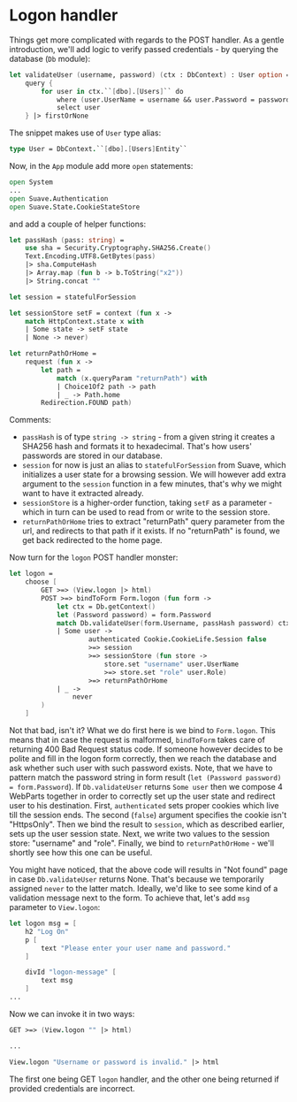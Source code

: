 # Logon handler

Things get more complicated with regards to the POST handler.
As a gentle introduction, we'll add logic to verify passed credentials - by querying the database (`Db` module):

```fsharp
let validateUser (username, password) (ctx : DbContext) : User option =
    query {
        for user in ctx.``[dbo].[Users]`` do
            where (user.UserName = username && user.Password = password)
            select user
    } |> firstOrNone
```

The snippet makes use of `User` type alias:

```fsharp
type User = DbContext.``[dbo].[Users]Entity``
```

Now, in the `App` module add more `open` statements:

```fsharp
open System
...
open Suave.Authentication
open Suave.State.CookieStateStore
```

and add a couple of helper functions:

```fsharp
let passHash (pass: string) =
    use sha = Security.Cryptography.SHA256.Create()
    Text.Encoding.UTF8.GetBytes(pass)
    |> sha.ComputeHash
    |> Array.map (fun b -> b.ToString("x2"))
    |> String.concat ""

let session = statefulForSession

let sessionStore setF = context (fun x ->
    match HttpContext.state x with
    | Some state -> setF state
    | None -> never)

let returnPathOrHome = 
    request (fun x -> 
        let path = 
            match (x.queryParam "returnPath") with
            | Choice1Of2 path -> path
            | _ -> Path.home
        Redirection.FOUND path)
```

Comments:

- `passHash` is of type `string -> string` - from a given string it creates a SHA256 hash and formats it to hexadecimal. That's how users' passwords are stored in our database.
- `session` for now is just an alias to `statefulForSession` from Suave, which initializes a user state for a browsing session. We will however add extra argument to the `session` function in a few minutes, that's why we might want to have it extracted already.
- `sessionStore` is a higher-order function, taking `setF` as a parameter - which in turn can be used to read from or write to the session store.
- `returnPathOrHome` tries to extract "returnPath" query parameter from the url, and redirects to that path if it exists. If no "returnPath" is found, we get back redirected to the home page.

Now turn for the `logon` POST handler monster:

```fsharp
let logon =
    choose [
        GET >=> (View.logon |> html)
        POST >=> bindToForm Form.logon (fun form ->
            let ctx = Db.getContext()
            let (Password password) = form.Password
            match Db.validateUser(form.Username, passHash password) ctx with
            | Some user ->
                    authenticated Cookie.CookieLife.Session false 
                    >=> session
                    >=> sessionStore (fun store ->
                        store.set "username" user.UserName
                        >=> store.set "role" user.Role)
                    >=> returnPathOrHome
            | _ ->
                never
        )
    ]
```

Not that bad, isn't it?
What we do first here is we bind to `Form.logon`.
This means that in case the request is malformed, `bindToForm` takes care of returning 400 Bad Request status code.
If someone however decides to be polite and fill in the logon form correctly, then we reach the database and ask whether such user with such password exists.
Note, that we have to pattern match the password string in form result (`let (Password password) = form.Password`).
If `Db.validateUser` returns `Some user` then we compose 4 WebParts together in order to correctly set up the user state and redirect user to his destination.
First, `authenticated` sets proper cookies which live till the session ends. The second (`false`) argument specifies the cookie isn't "HttpsOnly".
Then we bind the result to `session`, which as described earlier, sets up the user session state.
Next, we write two values to the session store: "username" and "role".
Finally, we bind to `returnPathOrHome` - we'll shortly see how this one can be useful.

You might have noticed, that the above code will results in "Not found" page in case `Db.validateUser` returns None.
That's because we temporarily assigned `never` to the latter match.
Ideally, we'd like to see some kind of a validation message next to the form.
To achieve that, let's add `msg` parameter to `View.logon`:

```fsharp
let logon msg = [
    h2 "Log On"
    p [
        text "Please enter your user name and password."
    ]

    divId "logon-message" [
        text msg
    ]
...
```

Now we can invoke it in two ways:

```fsharp
GET >=> (View.logon "" |> html)

...

View.logon "Username or password is invalid." |> html
```

The first one being GET `logon` handler, and the other one being returned if provided credentials are incorrect.
